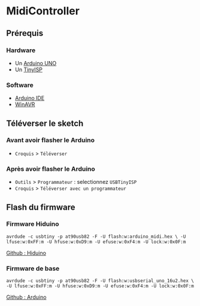 ﻿# MidiController

## Prérequis
### Hardware
- Un [Arduino UNO](https://www.amazon.fr/Arduino-A000066-M%C3%A9moire-flash-32/dp/B008GRTSV6)
- Un [TinyISP](https://www.amazon.fr/TECNOIOT-usbtinyisp-Programmer-atmega328-Programming/dp/B07LH4GMS3)

### Software
- [Arduino IDE](https://www.arduino.cc/en/software)
- [WinAVR](http://winavr.sourceforge.net/)

## Téléverser le sketch
### Avant avoir flasher le Arduino 
- `Croquis` > `Téléverser`

### Après avoir flasher le Arduino
- `Outils` > `Programmateur` : selectionnez `USBTinyISP`
- `Croquis` > `Téléverser avec un programmateur`

## Flash du firmware
### Firmware Hiduino
```
avrdude -c usbtiny -p at90usb82 -F -U flash:w:arduino_midi.hex \ -U lfuse:w:0xFF:m -U hfuse:w:0xD9:m -U efuse:w:0xF4:m -U lock:w:0x0F:m
```
[Github : Hiduino](https://github.com/ddiakopoulos/hiduino)

### Firmware de base
```
avrdude -c usbtiny -p at90usb82 -F -U flash:w:usbserial_uno_16u2.hex \ -U lfuse:w:0xFF:m -U hfuse:w:0xD9:m -U efuse:w:0xF4:m -U lock:w:0x0F:m
```
[Github : Arduino](https://github.com/arduino/ArduinoCore-avr)